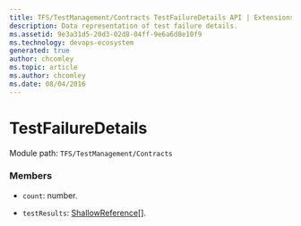 ```yaml
---
title: TFS/TestManagement/Contracts TestFailureDetails API | Extensions for Azure DevOps Services
description: Data representation of test failure details.
ms.assetid: 9e3a31d5-20d3-02d8-04ff-9e6a6d8e10f9
ms.technology: devops-ecosystem
generated: true
author: chcomley
ms.topic: article
ms.author: chcomley
ms.date: 08/04/2016
---
```


# TestFailureDetails

Module path: `TFS/TestManagement/Contracts`

### Members

* `count`: number.

* `testResults`: [ShallowReference](../../../TFS/TestManagement/Contracts/ShallowReference.md)[].
